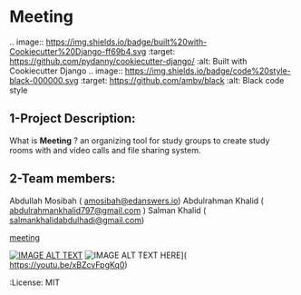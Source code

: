 



Meeting
=======

.. image:: https://img.shields.io/badge/built%20with-Cookiecutter%20Django-ff69b4.svg
     :target: https://github.com/pydanny/cookiecutter-django/
     :alt: Built with Cookiecutter Django
.. image:: https://img.shields.io/badge/code%20style-black-000000.svg
     :target: https://github.com/ambv/black
     :alt: Black code style

1-Project Description:
-------------------------------------
What is **Meeting** ?
an organizing tool for study groups to create study rooms with and video calls and file sharing system.

2-Team members:
---------------------------------
Abdullah Mosibah ( amosibah@edanswers.io)
Abdulrahman Khalid ( abdulrahmankhalid797@gmail.com )
Salman Khalid ( salmankhalidabdulhadi@gmail.com)

[meeting](https://cryptic-oasis-05466.herokuapp.com)

[![IMAGE ALT TEXT](http://img.youtube.com/vi/YOUTUBE_VIDEO_ID_HERE/0.jpg)](http://www.youtube.com/watch?v=YOUTUBE_VIDEO_ID_HERE "Video Title")
![IMAGE ALT TEXT HERE](https://img.youtube.com/vi/YOUTUBE_VIDEO_ID_HERE/0.jpg)]( https://youtu.be/xBZcvFpgKq0)



:License: MIT




#
